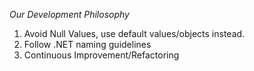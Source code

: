 *Our Development Philosophy*

1. Avoid Null Values, use default values/objects instead.
2. Follow .NET naming guidelines
3. Continuous Improvement/Refactoring
